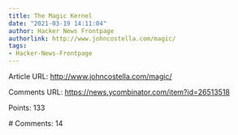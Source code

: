 ```yaml
---
title: The Magic Kernel
date: "2021-03-19 14:11:04"
author: Hacker News Frontpage
authorlink: http://www.johncostella.com/magic/
tags:
- Hacker-News-Frontpage
---
```


<p>Article URL: <a href="http://www.johncostella.com/magic/">http://www.johncostella.com/magic/</a></p>
<p>Comments URL: <a href="https://news.ycombinator.com/item?id=26513518">https://news.ycombinator.com/item?id=26513518</a></p>
<p>Points: 133</p>
<p># Comments: 14</p>

